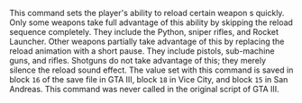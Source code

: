 This command sets the player's ability to reload certain weapon s quickly. Only some weapons take full advantage of this ability by skipping the reload sequence completely. They include the Python, sniper rifles, and Rocket Launcher. Other weapons partially take advantage of this by replacing the reload animation with a short pause. They include pistols, sub-machine guns, and rifles. Shotguns do not take advantage of this; they merely silence the reload sound effect. The value set with this command is saved in block `16` of the save file in GTA III, block `18` in Vice City, and block `15` in San Andreas. This command was never called in the original script of GTA III.
